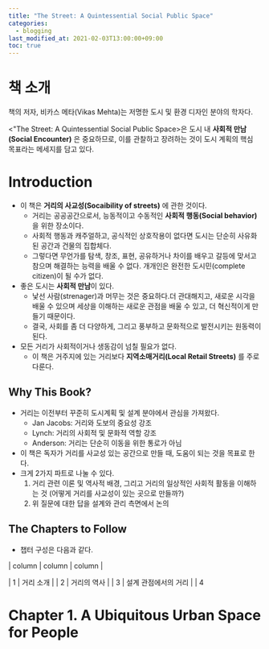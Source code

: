 ```yaml
---
title: "The Street: A Quintessential Social Public Space"
categories: 
  - blogging
last_modified_at: 2021-02-03T13:00:00+09:00
toc: true
---
```


# 책 소개
책의 저자, 비카스 메타(Vikas Mehta)는 저명한 도시 및 환경 디자인 분야의 학자다. 

<"The Street: A Quintessential Social Public Space>은 도시 내 **사회적 만남 (Social Encounter)** 은 중요하므로, 이를 관찰하고 장려하는 것이 도시 계획의 핵심 목표라는 메세지를 담고 있다.

# Introduction
- 이 책은 **거리의 사교성(Socaibility of streets)** 에 관한 것이다.
  - 거리는 공공공간으로서, 능동적이고 수동적인 **사회적 행동(Social behavior)** 을 위한 장소이다.
  - 사회적 행동과 캐주얼하고, 공식적인 상호작용이 없다면 도시는 단순히 사유화된 공간과 건물의 집합체다. 
  - 그렇다면 무언가를 탐색, 창조, 표현, 공유하거나 차이를 배우고 갈등에 맞서고 참으며 해결하는 능력을 배울 수 없다. 개개인은 완전한 도시민(complete citizen)이 될 수가 없다.
- 좋은 도시는 **사회적 만남**이 있다.
  - 낯선 사람(strenager)과 머무는 것은 중요하다.더 관대해지고, 새로운 시각을 배울 수 있으며 세상을 이해하는 새로운 관점을 배울 수 있고, 더 혁신적이게 만들기 때문이다.
  - 결국, 사회를 좀 더 다양하게, 그리고 풍부하고 문화적으로 발전시키는 원동력이 된다.
- 모든 거리가 사회적이거나 생동감이 넘칠 필요가 없다.
  - 이 책은 거주지에 있는 거리보다 **지역소매거리(Local Retail Streets)** 를 주로 다룬다.
  
## Why This Book?
- 거리는 이전부터 꾸준히 도시계획 및 설계 분야에서 관심을 가져왔다.
  - Jan Jacobs: 거리와 도보의 중요성 강조
  - Lynch: 거리의 사회적 및 문화적 역할 강조
  - Anderson: 거리는 단순히 이동을 위한 통로가 아님
- 이 책은 독자가 거리를 사교성 있는 공간으로 만들 때, 도움이 되는 것을 목표로 한다.
- 크게 2가지 파트로 나눌 수 있다.
  1. 거리 관련 이론 및 역사적 배경, 그리고 거리의 일상적인 사회적 활동을 이해하는 것
  (어떻게 거리를 사교성이 있는 곳으로 만들까?)
  2. 위 질문에 대한 답을 설계와 관리 측면에서 논의

## The Chapters to Follow
- 챕터 구성은 다음과 같다.

| column | column | column | 




| 1 | 거리 소개 |
| 2 | 거리의 역사 |
| 3 | 설계 관점에서의 거리 |
| 4 
  
# Chapter 1. A Ubiquitous Urban Space for People



